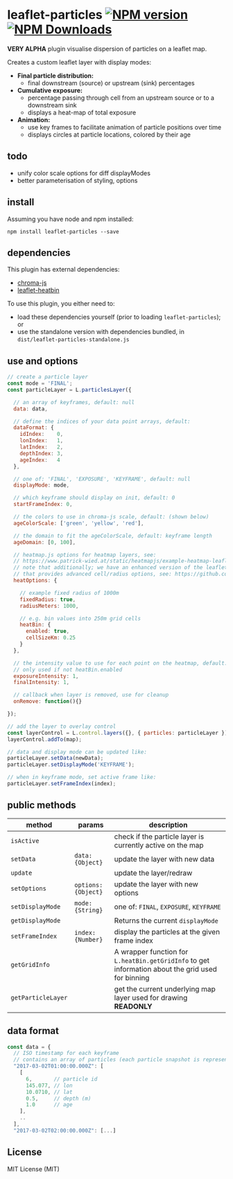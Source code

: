 # leaflet-particles [![NPM version][npm-image]][npm-url] [![NPM Downloads][npm-downloads-image]][npm-url]

**VERY ALPHA** plugin visualise dispersion of particles on a leaflet map.

Creates a custom leaflet layer with display modes:
- **Final particle distribution:**
  - final downstream (source) or upstream (sink) percentages
- **Cumulative exposure:**
  - percentage passing through cell from an upstream source or to a downstream sink
  - displays a heat-map of total exposure
- **Animation:**
  - use key frames to facilitate animation of particle positions over time
  - displays circles at particle locations, colored by their age

## todo
- unify color scale options for diff displayModes
- better parameterisation of styling, options

## install
Assuming you have node and npm installed:
```shell
npm install leaflet-particles --save
```

## dependencies

This plugin has external dependencies:
- [chroma-js](https://github.com/gka/chroma.js)
- [leaflet-heatbin](https://github.com/danwild/leaflet-heatbin)

To use this plugin, you either need to:
 - load these dependencies yourself (prior to loading `leaflet-particles`); or
 - use the standalone version with dependencies bundled, in `dist/leaflet-particles-standalone.js`


## use and options

```javascript
// create a particle layer
const mode = 'FINAL';
const particleLayer = L.particlesLayer({

  // an array of keyframes, default: null
  data: data,

  // define the indices of your data point arrays, default:
  dataFormat: {
    idIndex:    0,
    lonIndex:   1,
    latIndex:   2,
    depthIndex: 3,
    ageIndex:   4
  },

  // one of: 'FINAL', 'EXPOSURE', 'KEYFRAME', default: null
  displayMode: mode,

  // which keyframe should display on init, default: 0
  startFrameIndex: 0,

  // the colors to use in chroma-js scale, default: (shown below)
  ageColorScale: ['green', 'yellow', 'red'],

  // the domain to fit the ageColorScale, default: keyframe length
  ageDomain: [0, 100],

  // heatmap.js options for heatmap layers, see:
  // https://www.patrick-wied.at/static/heatmapjs/example-heatmap-leaflet.html
  // note that additionally; we have an enhanced version of the leaflet-heatmap.js plugin (see /src)
  // that provides advanced cell/radius options, see: https://github.com/danwild/leaflet-heatbin
  heatOptions: {

    // example fixed radius of 1000m
    fixedRadius: true,
    radiusMeters: 1000,

    // e.g. bin values into 250m grid cells
    heatBin: {
      enabled: true,
      cellSizeKm: 0.25
    }
  },

  // the intensity value to use for each point on the heatmap, default: 1
  // only used if not heatBin.enabled
  exposureIntensity: 1,
  finalIntensity: 1,

  // callback when layer is removed, use for cleanup
  onRemove: function(){}

});

// add the layer to overlay control
const layerControl = L.control.layers({}, { particles: particleLayer });
layerControl.addTo(map);

// data and display mode can be updated like:
particleLayer.setData(newData);
particleLayer.setDisplayMode('KEYFRAME');

// when in keyframe mode, set active frame like:
particleLayer.setFrameIndex(index);
```

## public methods

|method|params|description|
|---|---|---|
|`isActive`||check if the particle layer is currently active on the map|
|`setData`|`data: {Object}`|update the layer with new data|
|`update`||update the layer/redraw|
|`setOptions`|`options: {Object}`|update the layer with new options|
|`setDisplayMode`|`mode: {String}`|one of: `FINAL`, `EXPOSURE`, `KEYFRAME`|
|`getDisplayMode`||Returns the current `displayMode`|
|`setFrameIndex`|`index: {Number}`|display the particles at the given frame index|
|`getGridInfo`||A wrapper function for `L.heatBin.getGridInfo` to get information about the grid used for binning|
|`getParticleLayer`||get the current underlying map layer used for drawing **READONLY**|

## data format

```javascript
const data = {
  // ISO timestamp for each keyframe
  // contains an array of particles (each particle snapshot is represented by an array)
  "2017-03-02T01:00:00.000Z": [
    [
	  6,       // particle id
	  145.077, // lon
	  10.0710, // lat
	  0.5,     // depth (m)
	  1.0      // age
	],
	..
  ],
  "2017-03-02T02:00:00.000Z": [...]
```

## License
MIT License (MIT)

[npm-image]: https://badge.fury.io/js/leaflet-particles.svg
[npm-url]: https://www.npmjs.com/package/leaflet-particles
[npm-downloads-image]: https://img.shields.io/npm/dt/leaflet-particles.svg